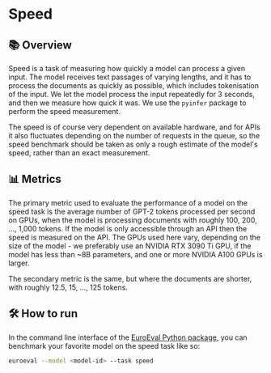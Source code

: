 # Speed

## 📚 Overview

Speed is a task of measuring how quickly a model can process a given input. The model
receives text passages of varying lengths, and it has to process the documents as
quickly as possible, which includes tokenisation of the input. We let the model process
the input repeatedly for 3 seconds, and then we measure how quick it was. We use the
`pyinfer` package to perform the speed measurement.

The speed is of course very dependent on available hardware, and for APIs it also
fluctuates depending on the number of requests in the queue, so the speed benchmark
should be taken as only a rough estimate of the model's speed, rather than an exact
measurement.

## 📊 Metrics

The primary metric used to evaluate the performance of a model on the speed task is the
average number of GPT-2 tokens processed per second on GPUs, when the model is
processing documents with roughly 100, 200, ..., 1,000 tokens. If the model is only
accessible through an API then the speed is measured on the API. The GPUs used here
vary, depending on the size of the model - we preferably use an NVIDIA RTX 3090 Ti GPU,
if the model has less than ~8B parameters, and one or more NVIDIA A100 GPUs is larger.

The secondary metric is the same, but where the documents are shorter, with roughly
12.5, 15, ..., 125 tokens.

## 🛠️ How to run

In the command line interface of the [EuroEval Python package](/python-package.md), you
can benchmark your favorite model on the speed task like so:

```bash
euroeval --model <model-id> --task speed
```
